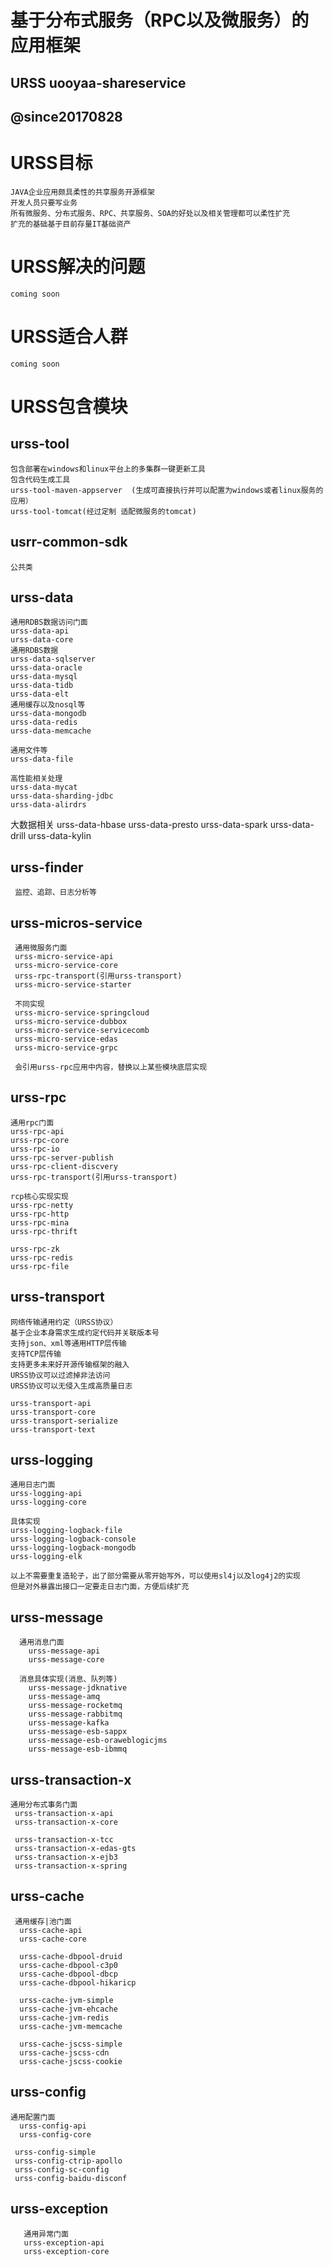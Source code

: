 # 基于分布式服务（RPC以及微服务）的应用框架
## URSS uooyaa-shareservice
## @since20170828
 
# URSS目标
    JAVA企业应用颇具柔性的共享服务开源框架 
    开发人员只要写业务
    所有微服务、分布式服务、RPC、共享服务、SOA的好处以及相关管理都可以柔性扩充
    扩充的基础基于目前存量IT基础资产
    
# URSS解决的问题
    coming soon
    
    
# URSS适合人群
    coming soon

# URSS包含模块

## urss-tool
    包含部署在windows和linux平台上的多集群一键更新工具
    包含代码生成工具
    urss-tool-maven-appserver  (生成可直接执行并可以配置为windows或者linux服务的应用）
    urss-tool-tomcat(经过定制 适配微服务的tomcat)         
    
## usrr-common-sdk
    公共类
## urss-data

    通用RDBS数据访问门面
    urss-data-api
    urss-data-core
    通用RDBS数据
    urss-data-sqlserver
    urss-data-oracle
    urss-data-mysql    
    urss-data-tidb
    urss-data-elt
    通用缓存以及nosql等
    urss-data-mongodb
    urss-data-redis
    urss-data-memcache
   
    通用文件等
    urss-data-file

    高性能相关处理
    urss-data-mycat
    urss-data-sharding-jdbc
    urss-data-alirdrs
    
   大数据相关
    urss-data-hbase
    urss-data-presto
    urss-data-spark
    urss-data-drill
    urss-data-kylin
        

            
    
## urss-finder
     监控、追踪、日志分析等
## urss-micros-service
     通用微服务门面
     urss-micro-service-api
     urss-micro-service-core
     urss-rpc-transport(引用urss-transport)   
     urss-micro-service-starter
     
     不同实现
     urss-micro-service-springcloud
     urss-micro-service-dubbox
     urss-micro-service-servicecomb
     urss-micro-service-edas
     urss-micro-service-grpc
              
     会引用urss-rpc应用中内容，替换以上某些模块底层实现
     
## urss-rpc
    通用rpc门面
    urss-rpc-api
    urss-rpc-core
    urss-rpc-io
    urss-rpc-server-publish
    urss-rpc-client-discvery               
    urss-rpc-transport(引用urss-transport)    
    
    rcp核心实现实现    
    urss-rpc-netty      
    urss-rpc-http
    urss-rpc-mina
    urss-rpc-thrift
       
    urss-rpc-zk
    urss-rpc-redis
    urss-rpc-file
    
  
    
## urss-transport
    网络传输通用约定（URSS协议）
    基于企业本身需求生成约定代码并关联版本号
    支持json、xml等通用HTTP层传输
    支持TCP层传输
    支持更多未来好开源传输框架的融入
    URSS协议可以过滤掉非法访问 
    URSS协议可以无侵入生成高质量日志
    
    urss-transport-api            
    urss-transport-core
    urss-transport-serialize
    urss-transport-text            
          

## urss-logging
    通用日志门面
    urss-logging-api
    urss-logging-core
    
    具体实现
    urss-logging-logback-file
    urss-logging-logback-console
    urss-logging-logback-mongodb
    urss-logging-elk
    
    以上不需要重复造轮子，出了部分需要从零开始写外，可以使用sl4j以及log4j2的实现
    但是对外暴露出接口一定要走日志门面，方便后续扩充
    
## urss-message
      通用消息门面
        urss-message-api
        urss-message-core
      
      消息具体实现(消息、队列等)
        urss-message-jdknative
        urss-message-amq
        urss-message-rocketmq
        urss-message-rabbitmq
        urss-message-kafka 
        urss-message-esb-sappx
        urss-message-esb-oraweblogicjms
        urss-message-esb-ibmmq
       
 ## urss-transaction-x
    通用分布式事务门面        
     urss-transaction-x-api
     urss-transaction-x-core
     
     urss-transaction-x-tcc
     urss-transaction-x-edas-gts
     urss-transaction-x-ejb3
     urss-transaction-x-spring
              
  ## urss-cache
     通用缓存|池门面
      urss-cache-api
      urss-cache-core
 
      urss-cache-dbpool-druid        
      urss-cache-dbpool-c3p0        
      urss-cache-dbpool-dbcp        
      urss-cache-dbpool-hikaricp       
 
      urss-cache-jvm-simple
      urss-cache-jvm-ehcache
      urss-cache-jvm-redis
      urss-cache-jvm-memcache
         
      urss-cache-jscss-simple
      urss-cache-jscss-cdn
      urss-cache-jscss-cookie
                               
           
      
     
  ## urss-config
    通用配置门面
      urss-config-api
      urss-config-core
                                     
     urss-config-simple
     urss-config-ctrip-apollo
     urss-config-sc-config
     urss-config-baidu-disconf 
                                  
  ## urss-exception      
       通用异常门面    
       urss-exception-api       
       urss-exception-core                                         
                                         